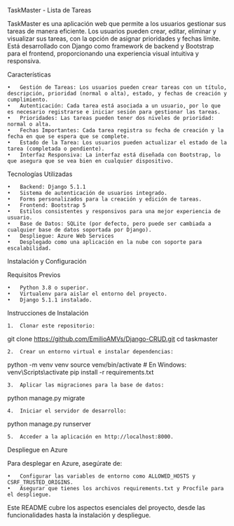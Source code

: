 TaskMaster - Lista de Tareas

TaskMaster es una aplicación web que permite a los usuarios gestionar sus tareas de manera eficiente. Los usuarios pueden crear, editar, eliminar y visualizar sus tareas, con la opción de asignar prioridades y fechas límite. Está desarrollado con Django como framework de backend y Bootstrap para el frontend, proporcionando una experiencia visual intuitiva y responsiva.

Características

	•	Gestión de Tareas: Los usuarios pueden crear tareas con un título, descripción, prioridad (normal o alta), estado, y fechas de creación y cumplimiento.
	•	Autenticación: Cada tarea está asociada a un usuario, por lo que es necesario registrarse e iniciar sesión para gestionar las tareas.
	•	Prioridades: Las tareas pueden tener dos niveles de prioridad: normal o alta.
	•	Fechas Importantes: Cada tarea registra su fecha de creación y la fecha en que se espera que se complete.
	•	Estado de la Tarea: Los usuarios pueden actualizar el estado de la tarea (completada o pendiente).
	•	Interfaz Responsiva: La interfaz está diseñada con Bootstrap, lo que asegura que se vea bien en cualquier dispositivo.

Tecnologías Utilizadas

	•	Backend: Django 5.1.1
	•	Sistema de autenticación de usuarios integrado.
	•	Forms personalizados para la creación y edición de tareas.
	•	Frontend: Bootstrap 5
	•	Estilos consistentes y responsivos para una mejor experiencia de usuario.
	•	Base de Datos: SQLite (por defecto, pero puede ser cambiada a cualquier base de datos soportada por Django).
	•	Despliegue: Azure Web Services
	•	Desplegado como una aplicación en la nube con soporte para escalabilidad.

Instalación y Configuración

Requisitos Previos

	•	Python 3.8 o superior.
	•	Virtualenv para aislar el entorno del proyecto.
	•	Django 5.1.1 instalado.

Instrucciones de Instalación

	1.	Clonar este repositorio:

git clone https://github.com/EmilioAMVs/Django-CRUD.git
cd taskmaster


	2.	Crear un entorno virtual e instalar dependencias:

python -m venv venv
source venv/bin/activate   # En Windows: venv\Scripts\activate
pip install -r requirements.txt


	3.	Aplicar las migraciones para la base de datos:

python manage.py migrate


	4.	Iniciar el servidor de desarrollo:

python manage.py runserver


	5.	Acceder a la aplicación en http://localhost:8000.

Despliegue en Azure

Para desplegar en Azure, asegúrate de:

	•	Configurar las variables de entorno como ALLOWED_HOSTS y CSRF_TRUSTED_ORIGINS.
	•	Asegurar que tienes los archivos requirements.txt y Procfile para el despliegue.


Este README cubre los aspectos esenciales del proyecto, desde las funcionalidades hasta la instalación y despliegue.
